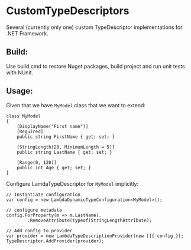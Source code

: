 CustomTypeDescriptors
=====================

Several (currently only one) custom TypeDescriptor implementations for .NET Framework.

## Build: ##

Use build.cmd to restore Nuget packages, build project and run unit tests with NUnit.

## Usage: ##
Given that we have `MyModel` class that we want to extend:

    class MyModel
    {
    	[DisplayName("First name")]
    	[Required]
    	public string FirstName { get; set; }
    
    	[StringLength(20, MinimumLength = 5)]
    	public string LastName { get; set; }
    
    	[Range(0, 120)]
    	public int Age { get; set; }
    }

Configure LamdaTypeDescriptor for `MyModel` implicitly:

    // Instantiate configuration
	var config = new LambdaDynamicTypeConfiguration<MyModel>();
	
	// configure metadata
	config.ForProperty(m => m.LastName).
			.RemoveAttribute(typeof(StringLengthAttribute);

	// Add config to provider
	var provider = new LambdaTypeDescriptionProvider(new []{ config });
    TypeDescriptor.AddProvider(provider);




